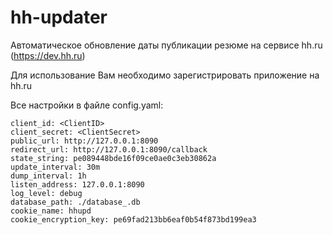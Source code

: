 # hh-updater
Автоматическое обновление даты публикации резюме на сервисе hh.ru (https://dev.hh.ru)

Для использование Вам необходимо зарегистрировать приложение на hh.ru

Все настройки в файле config.yaml:

````
client_id: <ClientID>
client_secret: <ClientSecret>
public_url: http://127.0.0.1:8090
redirect_url: http://127.0.0.1:8090/callback
state_string: pe089448bde16f09ce0ae0c3eb30862a
update_interval: 30m
dump_interval: 1h
listen_address: 127.0.0.1:8090
log_level: debug
database_path: ./database_.db
cookie_name: hhupd
cookie_encryption_key: pe69fad213bb6eaf0b54f873bd199ea3 
````
